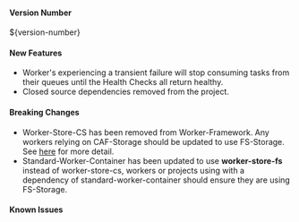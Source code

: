 
#### Version Number
${version-number}

#### New Features

* Worker's experiencing a transient failure will stop consuming tasks from their queues until the Health Checks all return healthy.
* Closed source dependencies removed from the project.

#### Breaking Changes

* Worker-Store-CS has been removed from Worker-Framework. Any workers relying on CAF-Storage should be updated to use FS-Storage. See [here](https://github.com/WorkerFramework/worker-framework/tree/develop/worker-store-fs) for more detail.
* Standard-Worker-Container has been updated to use **worker-store-fs** instead of worker-store-cs, workers or projects using with a dependency of standard-worker-container should ensure they are using FS-Storage.

#### Known Issues
